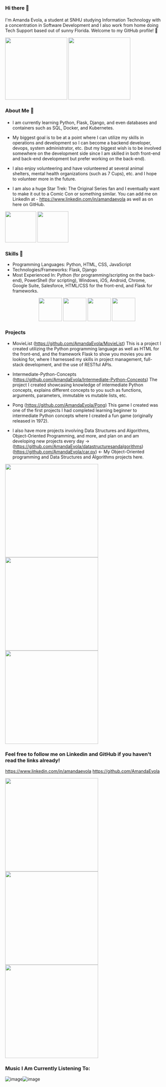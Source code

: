 ### Hi there 👋

####
I'm Amanda Evola, a student at SNHU studying Information Technology with a concentration in Software Development and I also work from home doing Tech Support based out of sunny Florida. Welcome to my GitHub profile! 🚀 
<p float="left">
  <img src="https://upload.wikimedia.org/wikipedia/en/thumb/1/14/Florida_Gators_gator_logo.svg/1200px-Florida_Gators_gator_logo.svg.png" width="200" />
  <img src="https://www.snhu.edu/-/media/images/logos/logo-abbr.ashx" width="200" />
</p>








### About Me 🌱

####  
- I am currently learning Python, Flask, Django, and even databases and containers such as SQL, Docker, and Kubernetes. 

- My biggest goal is to be at a point where I can utilize my skills in operations and development so I can become a backend developer, devops, system administrator, etc. (but my biggest wish is to be involved somewhere on the development side since I am skilled in both front-end and back-end development but prefer working on the back-end).

- I also enjoy volunteering and have volunteered at several animal shelters, mental health organizations (such as 7 Cups), etc. and I hope to volunteer more in the future.

- I am also a huge Star Trek: The Original Series fan and I eventually want to make it out to a Comic Con or something similar. You can add me on LinkedIn at - https://www.linkedin.com/in/amandaevola as well as on here on GitHub. 
<p align="left">
  <img src="https://d37v7cqg82mgxu.cloudfront.net/img/link-to-us/square/7cups-logo-text-tile.png" width="100" />
 <img src="https://mediaproxy.tvtropes.org/width/1000/https://static.tvtropes.org/pmwiki/pub/images/tos_promo_poster_rare_appvd.jpg" width="100" />
</p>




### Skills  💼
- Programming Languages: Python, HTML, CSS, JavaScript
- Technologies/Frameworks: Flask, Django
- Most Experienced In: Python (for programming/scripting on the back-end), PowerShell (for scripting), Windows, iOS, Android, Chrome, Google Suite, Salesforce, HTML/CSS for the front-end, and Flask for frameworks.  <p align="center">
  <img src="https://upload.wikimedia.org/wikipedia/commons/thumb/c/c3/Python-logo-notext.svg/1869px-Python-logo-notext.svg.png" width="75" /> <img src="https://uxwing.com/wp-content/themes/uxwing/download/brands-and-social-media/flask-logo-icon.png" width="75" /> <img src="https://upload.wikimedia.org/wikipedia/commons/a/af/PowerShell_Core_6.0_icon.png" width="75" /> <img src="https://upload.wikimedia.org/wikipedia/commons/thumb/f/f9/Salesforce.com_logo.svg/1280px-Salesforce.com_logo.svg.png" width="75" /></p>




### Projects
- MovieList (https://github.com/AmandaEvola/MovieList) This is a project I created utilizing the Python programming language as well as HTML for the front-end, and the framework Flask to show you movies you are looking for, where I harnessed my skills in project management, full-stack development, and the use of RESTful APIs.

- Intermediate-Python-Concepts (https://github.com/AmandaEvola/Intermediate-Python-Concepts) The project I created showcasing knowledge of intermediate Python concepts, explains different concepts to you such as functions, arguments, parameters, immutable vs mutable lists, etc.

- Pong (https://github.com/AmandaEvola/Pong) This game I created was one of the first projects I had completed learning beginner to intermediate Python concepts where I created a fun game (originally released in 1972).

- I also have more projects involving Data Structures and Algorithms, Object-Oriented Programming, and more, and plan on and am developing new projects every day -> (https://github.com/AmandaEvola/datastructuresandalgorithms) (https://github.com/AmandaEvola/car.py) <- My Object-Oriented programming and Data Structures and Algorithms projects here.
<p float="left">
<img src="https://cdn.mos.cms.futurecdn.net/xQmFxCSLFhkDbYG4m6E5x3-320-80.png" width="300" />
<img src="https://venturebeat.com/wp-content/uploads/2023/08/cfr0z3n_vector_art_synthwave_llama_typing_on_a_laptop_ee7e1f3d-7509-4cc2-9a46-15841f4da40b.png?w=1200&strip=all" width="300" />
<img src="https://gptpluginz.com/wp-content/uploads/2023/08/code-llama-Guide.jpg" width="300" />
</p>

### Feel free to follow me on Linkedin and GitHub if you haven't read the links already!
https://www.linkedin.com/in/amandaevola
https://github.com/AmandaEvola 

<p float="left">

 <img src= "https://encrypted-tbn0.gstatic.com/images?q=tbn:ANd9GcRWShkgKFTbAaYuANjloIbguFvaGgYRjNGmYaoL8TJmxp3teqXYnV86fHK1PPehHHv3kng&usqp=CAU" width="300"/><img src="https://media.licdn.com/dms/image/D5603AQHCJJMG-hGNmw/profile-displayphoto-shrink_200_200/0/1693953068695?e=2147483647&v=beta&t=Fc0SxDyKzWbx_8O7c_Q0QM-EemgJKpCPYWdGjugvNQY" width="300" />
<img src="https://avatars.githubusercontent.com/u/92234152?v=4" width="300" />
</p>

### Music I Am Currently Listening To:
![image](https://community.spotify.com/t5/image/serverpage/image-id/144979i5435BCCF2D07212F?v=v2)![image](https://image-cdn-ak.spotifycdn.com/image/ab67706c0000da84fc818603291c3a501e65b3d2)





